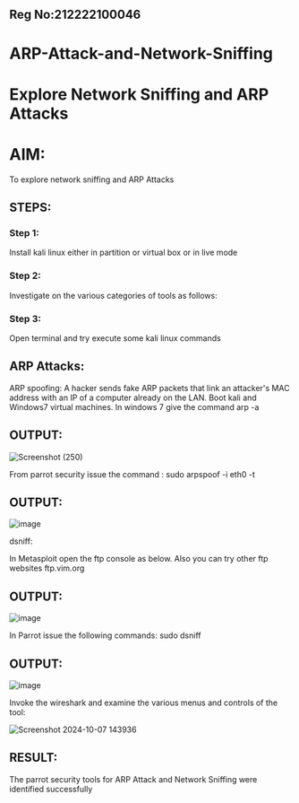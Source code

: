 ## Reg No:212222100046

# ARP-Attack-and-Network-Sniffing
# Explore Network Sniffing and ARP Attacks

# AIM:

To explore network sniffing and ARP Attacks

## STEPS:

### Step 1:

Install kali linux either in partition or virtual box or in live mode

### Step 2:

Investigate on the various categories of tools as follows:


### Step 3:
Open terminal and try execute some kali linux commands

## ARP Attacks:  
ARP spoofing: A hacker sends fake ARP packets that link an attacker's MAC address with an IP of a computer already on the LAN. 
Boot kali and Windows7 virtual machines.
In windows 7 give the command arp -a
## OUTPUT:

![Screenshot (250)](https://github.com/user-attachments/assets/051a38db-5bf1-460b-bbdc-98dcd30de917)


From parrot security issue the command :
sudo arpspoof -i eth0 -t <target system> <gateway>
## OUTPUT:

![image](https://github.com/user-attachments/assets/54c5e341-cec9-47c0-b784-b9c2e66a2934)


 dsniff:






In Metasploit open the ftp console as below. Also you can try other ftp websites ftp.vim.org
## OUTPUT:

![image](https://github.com/user-attachments/assets/4990e795-4a95-41f5-a1f8-a4d872ab80c3)



In Parrot issue the following commands:
sudo dsniff
## OUTPUT:

![image](https://github.com/user-attachments/assets/e536adc8-e777-4638-a4ad-aed6bd249e4c)



Invoke the wireshark and examine the various menus  and controls of the tool:

![Screenshot 2024-10-07 143936](https://github.com/user-attachments/assets/159d328e-188d-480f-9c6c-a8593e8dfb7f)


## RESULT:
The parrot security tools for ARP Attack and Network Sniffing were identified successfully
